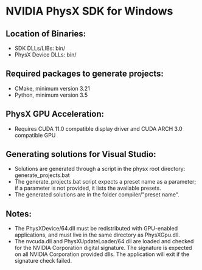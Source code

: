 # NVIDIA PhysX SDK for Windows

## Location of Binaries:

* SDK DLLs/LIBs: bin/
* PhysX Device DLLs: bin/

## Required packages to generate projects:

* CMake, minimum version 3.21
* Python, minimum version 3.5

## PhysX GPU Acceleration:

* Requires CUDA 11.0 compatible display driver and CUDA ARCH 3.0 compatible GPU

## Generating solutions for Visual Studio:

* Solutions are generated through a script in the physx root directory: generate_projects.bat
* The generate_projects.bat script expects a preset name as a parameter; if a parameter is not provided, it lists the available presets.
* The generated solutions are in the folder compiler/"preset name".

## Notes:

* The PhysXDevice/64.dll must be redistributed with GPU-enabled applications, and must live in the same directory as PhysXGpu.dll.
* The nvcuda.dll and PhysXUpdateLoader/64.dll are loaded and checked for the NVIDIA Corporation digital signature. The signature is expected on all NVIDIA Corporation provided dlls. The application will exit if the signature check failed.

